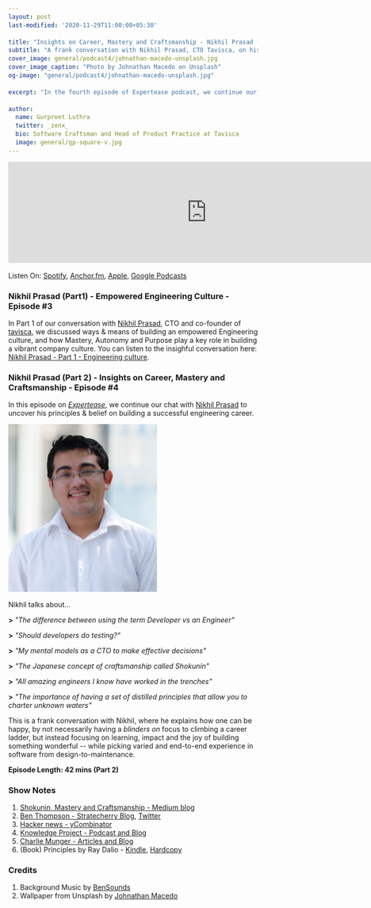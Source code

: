 ```yaml
---
layout: post
last-modified: '2020-11-29T11:00:00+05:30'

title: "Insights on Career, Mastery and Craftsmanship - Nikhil Prasad (Expertease Podcast #4)"
subtitle: "A frank conversation with Nikhil Prasad, CTO Tavisca, on his principles for building a meaninful engineering career"
cover_image: general/podcast4/johnathan-macedo-unsplash.jpg
cover_image_caption: "Photo by Johnathan Macedo on Unsplash"
og-image: "general/podcast4/johnathan-macedo-unsplash.jpg"

excerpt: "In the fourth episode of Expertease podcast, we continue our conversation with Nikhil Prasad, CTO and co-founder of tavisca on his personal beliefs on building an impactful and meaningful engineering career, and the mental models to making decisions at the C-level."

author:
  name: Gurpreet Luthra
  twitter: _zenx_
  bio: Software Craftsman and Head of Product Practice at Tavisca
  image: general/gp-square-v.jpg
---
```


<iframe src="https://anchor.fm/expertease/embed/episodes/Episode-4---Insights-on-Career--Mastery-and-Craftsmanship-with-Nikhil-Prasad-Expertease-en49op" height="204px" width="800px" frameborder="0" scrolling="no"></iframe>

Listen On: [Spotify](https://open.spotify.com/show/1jA35fmXfHzNoiauVLoU8B), [Anchor.fm](https://anchor.fm/expertease), [Apple](https://podcasts.apple.com/in/podcast/expertease/id1524690855), [Google Podcasts](https://podcasts.google.com/feed/aHR0cHM6Ly9hbmNob3IuZm0vcy8yY2JhOGVmOC9wb2RjYXN0L3Jzcw==)

### Nikhil Prasad (Part1) - Empowered Engineering Culture - Episode #3
In Part 1 of our conversation with [Nikhil Prasad](https://www.linkedin.com/in/nikhilprasad/?originalSubdomain=in), CTO and co-founder of [tavisca](https://tavisca.com), we discussed ways & means of building an empowered Engineering culture, and how Mastery, Autonomy and Purpose play a key role in building a vibrant company culture. You can listen to the insighful conversation here: [Nikhil Prasad - Part 1 - Engineering culture](/2020/10/02/podcast-empowered-engineers-nikhil-prasad.html).

### Nikhil Prasad (Part 2) - Insights on Career, Mastery and Craftsmanship - Episode #4
In this episode on [_Expertease_](https://anchor.fm/expertease), we continue our chat with [Nikhil Prasad](https://www.linkedin.com/in/nikhilprasad/?originalSubdomain=in) to uncover his principles & belief on building a successful engineering career.

<img src="/images/general/podcast3/nikhilprasad.jpg" alt="Nikhil Prasad" style="width: 300px;"/>

Nikhil talks about...

**>** _"The difference between using the term Developer vs an Engineer"_

**>** _"Should developers do testing?"_

**>** _"My mental models as a CTO to make effective decisions"_

**>** _"The Japanese concept of craftsmanship called Shokunin"_

**>** _"All amazing engineers I know have worked in the trenches"_

**>** _"The importance of having a set of distilled principles that allow you to charter unknown waters"_

This is a frank conversation with Nikhil, where he explains how one can be happy, by not necessarily having a _blinders on_ focus to climbing a career ladder, but instead focusing on learning, impact and the joy of building something wonderful -- while picking varied and end-to-end experience in software from design-to-maintenance.

**Episode Length: 42 mins (Part 2)**


### Show Notes

1. [Shokunin, Mastery and Craftsmanship - Medium blog](https://medium.com/@yoursproductly/jiro-dreams-of-sushi-what-it-means-to-be-shokunin-16b2a082a5af)
2. [Ben Thompson - Stratecherry Blog](https://stratechery.com/), [Twitter](https://twitter.com/benthompson)
3. [Hacker news - yCombinator](https://news.ycombinator.com/)
4. [Knowledge Project - Podcast and Blog](https://fs.blog/knowledge-project/)
5. [Charlie Munger - Articles and Blog](http://charliemungersays.com/)
6. (Book) Principles by Ray Dalio - [Kindle](https://amzn.to/36h4xr3), [Hardcopy](https://amzn.to/36eNNAW)

### Credits

1. Background Music by [BenSounds](https://www.bensound.com/royalty-free-music)
2. Wallpaper from Unsplash by [Johnathan Macedo](https://unsplash.com/photos/4NQEvxW2_4w) 

